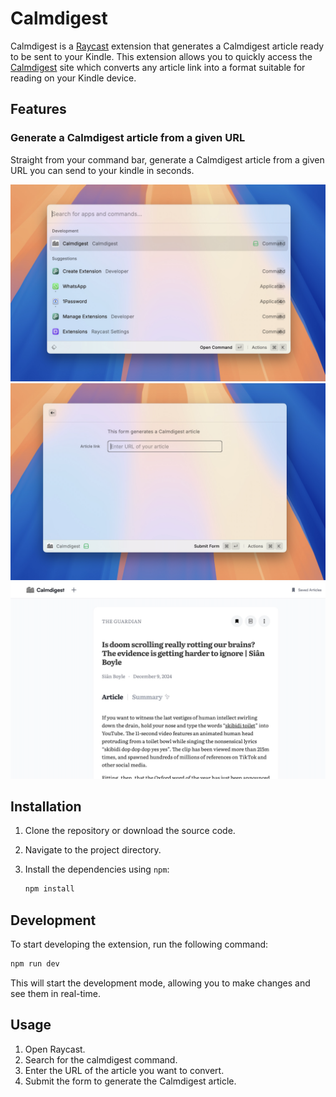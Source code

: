 # Calmdigest

Calmdigest is a [Raycast](https://www.raycast.com/) extension that generates a Calmdigest article ready to be sent to your Kindle. This extension allows you to quickly access the [Calmdigest](https://calmdigest.com/) site which converts any article link into a format suitable for reading on your Kindle device.

## Features

### Generate a Calmdigest article from a given URL

Straight from your command bar, generate a Calmdigest article from a given URL you can send to your kindle in seconds.

![Open extension](media/open-command.png)
![Paste your link](media/detail-command.png)
![Read your article](media/article-example.png)

## Installation

1. Clone the repository or download the source code.
2. Navigate to the project directory.
3. Install the dependencies using `npm`:

   ```sh
   npm install
   ```

## Development

To start developing the extension, run the following command:

```sh
npm run dev
```

This will start the development mode, allowing you to make changes and see them in real-time.

## Usage

1. Open Raycast.
2. Search for the calmdigest command.
3. Enter the URL of the article you want to convert.
4. Submit the form to generate the Calmdigest article.
